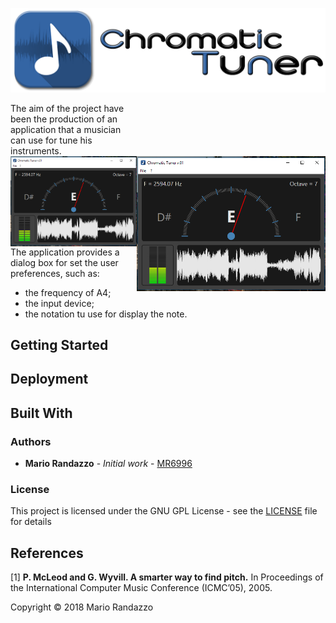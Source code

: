 ![Logo](_media/chtuner_logo.png)

<div style="width: 40%;"> 
  The aim of the project have been the production of an application that a musician can use for tune his instruments. 
</div>

<img align="right" width="60%" src="_media/screen_01.png"/>
<img align="left" width="40%" src="_media/screen_01.png"/>

<div align="right;">
  The application provides a dialog box for set the user preferences, such as:
  <ul>
    <li>the frequency of A4;</li>
    <li>the input device;</li>
    <li>the notation tu use for display the note.</li>
  </ul>
</div>

## Getting Started

## Deployment

## Built With

### Authors

* **Mario Randazzo** - *Initial work* - [MR6996](https://github.com/MR6996)

### License

This project is licensed under the GNU GPL License - see the [LICENSE](LICENSE) file for details

## References
[1] **P. McLeod and G. Wyvill. A smarter way to find pitch.** In Proceedings of the International Computer Music Conference (ICMC’05), 2005.

Copyright © 2018 Mario Randazzo
